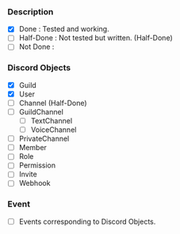 ### Description
 - [x] Done : Tested and working.
 - [ ] Half-Done : Not tested but written. (Half-Done)
 - [ ] Not Done :

### Discord Objects
 - [x] Guild
 - [x] User
 - [ ] Channel (Half-Done)
  - [ ] GuildChannel
      - [ ] TextChannel
      - [ ] VoiceChannel
  - [ ] PrivateChannel
 - [ ] Member
 - [ ] Role
 - [ ] Permission
 - [ ] Invite
 - [ ] Webhook

### Event
 - [ ] Events corresponding to Discord Objects.
